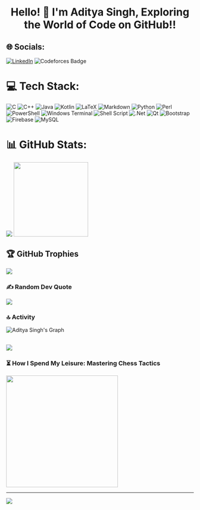 
<h1 align="center">Hello! 👋 I'm Aditya Singh, Exploring the World of Code on GitHub!!</h1>

## 🌐 Socials:
[![LinkedIn](https://img.shields.io/badge/LinkedIn-%230077B5.svg?logo=linkedin&logoColor=white)](https://linkedin.com/in/adityasingh26062003)
![Codeforces Badge](https://codeforces-readme-stats.vercel.app/api/badge?username=adi_2606)


# 💻 Tech Stack:
![C](https://img.shields.io/badge/c-%2300599C.svg?style=for-the-badge&logo=c&logoColor=white) ![C++](https://img.shields.io/badge/c++-%2300599C.svg?style=for-the-badge&logo=c%2B%2B&logoColor=white) ![Java](https://img.shields.io/badge/java-%23ED8B00.svg?style=for-the-badge&logo=openjdk&logoColor=white) ![Kotlin](https://img.shields.io/badge/kotlin-%237F52FF.svg?style=for-the-badge&logo=kotlin&logoColor=white) ![LaTeX](https://img.shields.io/badge/latex-%23008080.svg?style=for-the-badge&logo=latex&logoColor=white) ![Markdown](https://img.shields.io/badge/markdown-%23000000.svg?style=for-the-badge&logo=markdown&logoColor=white) ![Python](https://img.shields.io/badge/python-3670A0?style=for-the-badge&logo=python&logoColor=ffdd54) ![Perl](https://img.shields.io/badge/perl-%2339457E.svg?style=for-the-badge&logo=perl&logoColor=white) ![PowerShell](https://img.shields.io/badge/PowerShell-%235391FE.svg?style=for-the-badge&logo=powershell&logoColor=white) ![Windows Terminal](https://img.shields.io/badge/Windows%20Terminal-%234D4D4D.svg?style=for-the-badge&logo=windows-terminal&logoColor=white) ![Shell Script](https://img.shields.io/badge/shell_script-%23121011.svg?style=for-the-badge&logo=gnu-bash&logoColor=white) ![.Net](https://img.shields.io/badge/.NET-5C2D91?style=for-the-badge&logo=.net&logoColor=white) ![Qt](https://img.shields.io/badge/Qt-%23217346.svg?style=for-the-badge&logo=Qt&logoColor=white) ![Bootstrap](https://img.shields.io/badge/bootstrap-%238511FA.svg?style=for-the-badge&logo=bootstrap&logoColor=white) ![Firebase](https://img.shields.io/badge/Firebase-039BE5?style=for-the-badge&logo=Firebase&logoColor=white) ![MySQL](https://img.shields.io/badge/mysql-%2300000f.svg?style=for-the-badge&logo=mysql&logoColor=white)


# 📊 GitHub Stats:
![](http://github-profile-summary-cards.vercel.app/api/cards/stats?username=aditya26062003&theme=aura_dark)
<img src="https://raw.githubusercontent.com/mayankchaudhary26/Cool-Readme-ideas/master/data/octocat/daftpunktocat-thomas.gif" height="200px" width="200px" />

## 🏆 GitHub Trophies
![](https://github-profile-trophy.vercel.app/?username=aditya26062003&theme=radical&no-frame=false&no-bg=false&margin-w=4)

### ✍️ Random Dev Quote
![](https://quotes-github-readme.vercel.app/api?type=horizontal&theme=radical)

### 🔝 Activity
![Aditya Singh's Graph](https://github-readme-activity-graph.vercel.app/graph?username=aditya26062003&custom_title=Aditya's%20GitHub%20Activity%20Graph&bg_color=0D1117&color=7F3FBF&line=7F3FBF&point=7F3FBF&area_color=FFFFFF&title_color=FFFFFF&area=true)
<br><br>

![](http://github-profile-summary-cards.vercel.app/api/cards/repos-per-language?username=aditya26062003&theme=aura_dark)



### ⏳ How I Spend My Leisure: Mastering Chess Tactics
<img src='https://media1.tenor.com/m/bNqc1hW5QGwAAAAC/camp-here-and-there-camp-here-%26-there.gif' style="height: 300px;"/>

---
[![](https://visitcount.itsvg.in/api?id=aditya26062003&icon=0&color=0)](https://visitcount.itsvg.in)

<!-- Proudly created with GPRM ( https://gprm.itsvg.in ) -->
